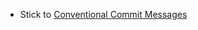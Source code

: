 - Stick to [Conventional Commit Messages](https://gist.github.com/qoomon/5dfcdf8eec66a051ecd85625518cfd13)